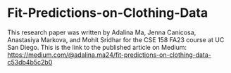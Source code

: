 # Fit-Predictions-on-Clothing-Data
This research paper was written by Adalina Ma, Jenna Canicosa, Anastasiya Markova, and Mohit Sridhar for the CSE 158 FA23 course at UC San Diego.
This is the link to the published article on Medium: https://medium.com/@adalina.ma24/fit-predictions-on-clothing-data-c53db4b5c2b0 
